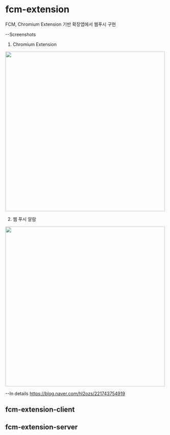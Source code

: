 # fcm-extension
FCM, Chromium Extension 기반 확장앱에서 웹푸시 구현

--Screenshots
1. Chromium Extension
<div>
<img width="500" src="https://user-images.githubusercontent.com/37530599/77985325-247cf100-734f-11ea-96c9-24ee02540c2c.png">
</div>

2. 웹 푸시 알람
<div>
<img width="500" src="https://user-images.githubusercontent.com/37530599/77985030-4033c780-734e-11ea-8c82-60753b5067f5.png">
</div>

--In details
https://blog.naver.com/hl2ozs/221743754919


## fcm-extension-client




## fcm-extension-server
